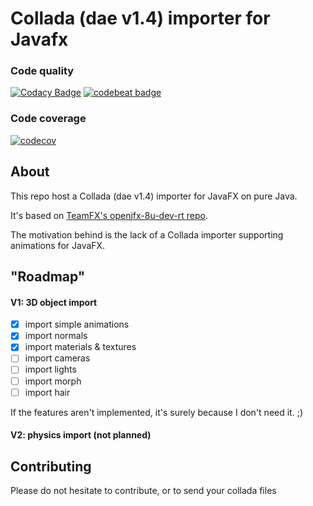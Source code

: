 # Collada (dae v1.4) importer for Javafx

### Code quality
[![Codacy Badge](https://api.codacy.com/project/badge/Grade/d2194e0e6e5e43c381006b1e0707a1c9)](https://www.codacy.com/app/Eclion/jfx-dae-importer?utm_source=github.com&utm_medium=referral&utm_content=Eclion/jfx-dae-importer&utm_campaign=badger)
[![codebeat badge](https://codebeat.co/badges/35d4263a-4e9f-4b14-acbb-e2c8565c5e06)](https://codebeat.co/projects/github-com-eclion-jfx-dae-importer)

### Code coverage
[![codecov](https://codecov.io/gh/Eclion/jfx-dae-importer/branch/master/graph/badge.svg)](https://codecov.io/gh/Eclion/jfx-dae-importer)

## About

This repo host a Collada (dae v1.4) importer for JavaFX on pure Java.

It's based on [TeamFX's openjfx-8u-dev-rt repo](https://github.com/teamfx/openjfx-8u-dev-rt/).

The motivation behind is the lack of a Collada importer supporting animations for JavaFX.

## "Roadmap"

#### V1: 3D object import
- [x] import simple animations
- [x] import normals
- [x] import materials & textures
- [ ] import cameras
- [ ] import lights
- [ ] import morph
- [ ] import hair

If the features aren't implemented, it's surely because I don't need it. ;)

#### V2: physics import (not planned)

## Contributing

Please do not hesitate to contribute, or to send your collada files
